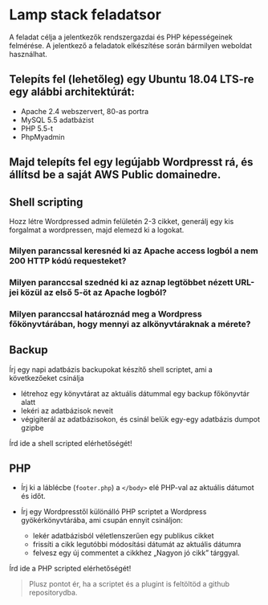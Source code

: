 # Lamp stack feladatsor

A feladat célja a jelentkezők rendszergazdai és PHP képességeinek felmérése. A jelentkező a feladatok elkészítése során bármilyen weboldat használhat.

## Telepíts fel (lehetőleg) egy Ubuntu 18.04 LTS-re egy alábbi architektúrát:

* Apache 2.4 webszervert, 80-as portra
* MySQL 5.5 adatbázist
* PHP 5.5-t
* PhpMyadmin

## Majd telepíts fel egy legújabb Wordpresst rá, és állítsd be a saját AWS Public domainedre.

## Shell scripting

Hozz létre Wordpressed admin felületén 2-3 cikket, generálj egy kis forgalmat a wordpressen, majd elemezd ki a logokat.

### Milyen parancssal keresnéd ki az Apache access logból a nem 200 HTTP kódú requesteket?

### Milyen paranccsal szednéd ki az aznap legtöbbet nézett URL-jei közül az első 5-öt az Apache logból?

### Milyen paranccsal határoznád meg a Wordpress főkönyvtárában, hogy mennyi az alkönyvtáraknak a mérete?


## Backup

Írj egy napi adatbázis backupokat készítő shell scriptet, ami a következőeket csinálja

* létrehoz egy könyvtárat az aktuális dátummal egy backup főkönyvtár alatt
* lekéri az adatbázisok neveit
* végigiterál az adatbázisokon, és csinál belük egy-egy adatbázis dumpot gzipbe

Írd ide a shell scripted elérhetőségét!

## PHP

* Írj ki a láblécbe (`footer.php`) a `</body>` elé PHP-val az aktuális dátumot és időt.

* Írj egy Wordpresstől különálló PHP scriptet a Wordpress gyökérkönyvtárába, ami csupán ennyit csináljon:
  - lekér adatbázisból véletlenszerűen egy publikus cikket
  - frissíti a cikk legutóbbi módosítási dátumát az aktuális dátumra
  - felvesz egy új commentet a cikkhez „Nagyon jó cikk” tárggyal.

Írd ide a PHP scripted elérhetőségét!

> Plusz pontot ér, ha a scriptet és a plugint is feltöltöd a github repositorydba.

